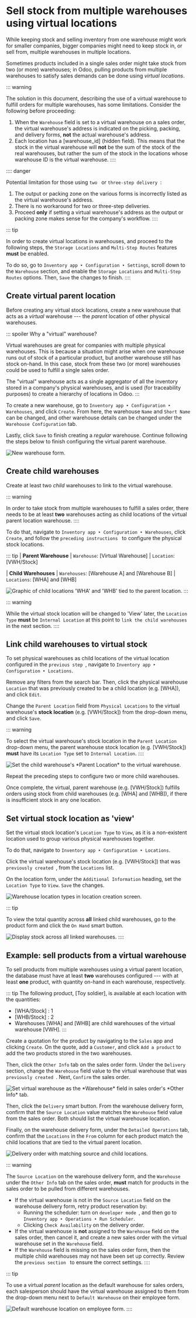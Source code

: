 # Sell stock from multiple warehouses using virtual locations

While keeping stock and selling inventory from one warehouse might work
for smaller companies, bigger companies might need to keep stock in, or
sell from, multiple warehouses in multiple locations.

Sometimes products included in a single sales order might take stock
from two (or more) warehouses; in Odoo, pulling products from multiple
warehouses to satisfy sales demands can be done using *virtual
locations*.

::: warning

The solution in this document, describing the use of a virtual warehouse
to fulfill orders for multiple warehouses, has some limitations.
Consider the following before proceeding:

1.  When the `Warehouse` field is set
    to a virtual warehouse on a sales order, the virtual warehouse\'s
    address is indicated on the picking, packing, and delivery forms,
    **not** the actual warehouse\'s address.
2.  Each location has a [warehouse_id] (hidden field). This
    means that the stock in the virtual warehouse will **not** be the
    sum of the stock of the real warehouses, but rather the sum of the
    stock in the locations whose warehouse ID is the virtual warehouse.
::::

:::: danger

Potential limitation for those using `two
` or `three-step
delivery `:

1.  The output or packing zone on the various forms is incorrectly
    listed as the virtual warehouse\'s address.
2.  There is no workaround for two or three-step deliveries.
3.  Proceed **only** if setting a virtual warehouse\'s address as the
    output or packing zone makes sense for the company\'s workflow.
::::

::: tip

In order to create virtual locations in warehouses, and proceed to the
following steps, the `Storage Locations` and `Multi-Step Routes` features **must** be enabled.

To do so, go to
`Inventory app ‣ Configuration ‣ Settings`, scroll down to the `Warehouse` section, and enable the
`Storage Locations` and
`Multi-Step Routes` options. Then,
`Save` the changes to finish.
::::

## Create virtual parent location 

Before creating any virtual stock locations, create a new warehouse that
acts as a *virtual* warehouse --- the *parent* location of other
physical warehouses.

::: spoiler
Why a \"virtual\" warehouse?

Virtual warehouses are great for companies with multiple physical
warehouses. This is because a situation might arise when one warehouse
runs out of stock of a particular product, but another warehouse still
has stock on-hand. In this case, stock from these two (or more)
warehouses could be used to fulfill a single sales order.

The \"virtual\" warehouse acts as a single aggregator of all the
inventory stored in a company\'s physical warehouses, and is used (for
traceability purposes) to create a hierarchy of locations in Odoo.
:::

To create a new warehouse, go to
`Inventory app ‣ Configuration ‣ Warehouses`, and click `Create`. From here, the warehouse `Name` and `Short Name` can
be changed, and other warehouse details can be changed under the
`Warehouse
Configuration` tab.

Lastly, click `Save` to finish
creating a *regular* warehouse. Continue following the steps below to
finish configuring the virtual parent warehouse.

![New warehouse form.](stock_warehouses/stock-warehouses-create-warehouse.png)


## Create child warehouses 

Create at least two *child* warehouses to link to the virtual warehouse.

::: warning

In order to take stock from multiple warehouses to fulfill a sales
order, there needs to be at least **two** warehouses acting as child
locations of the virtual parent location warehouse.
::::

To do that, navigate to
`Inventory app ‣ Configuration ‣ Warehouses`, click `Create`, and follow the
`preceding instructions ` to configure the physical stock locations.

::: tip
| **Parent Warehouse**
| `Warehouse`: [Virtual
  Warehouse]
| `Location`: [VWH/Stock]

| **Child Warehouses**
| `Warehouses`: [Warehouse
  A] and [Warehouse B]
| `Locations`: [WHA] and
  [WHB]

![Graphic of child locations \'WHA\' and \'WHB\' tied to the parent location.](stock_warehouses/parent-location.png)
:::

::: warning

While the virtual stock location will be changed to \'View\' later, the
`Location Type` **must** be
`Internal Location` at this point to
`link the child warehouses
` in the
next section.
::::

## Link child warehouses to virtual stock 

To set physical warehouses as child locations of the virtual location
configured in the
`previous step `, navigate to `Inventory app ‣
Configuration ‣ Locations`.

Remove any filters from the search bar. Then, click the physical
warehouse `Location` that was
previously created to be a child location (e.g. [WHA]), and
click `Edit`.

Change the `Parent Location` field
from `Physical Locations` to the
virtual warehouse\'s **stock location** (e.g. [VWH/Stock])
from the drop-down menu, and click `Save`.

::: warning

To select the virtual warehouse\'s stock location in the
`Parent Location` drop-down menu, the
parent warehouse stock location (e.g. [VWH/Stock]) **must**
have its `Location Type` set to
`Internal Location`.
::::

![Set the child warehouse\'s \*Parent Location\* to the virtual warehouse.](stock_warehouses/configure-physical-wh.png)

Repeat the preceding steps to configure two or more child warehouses.

Once complete, the virtual, parent warehouse (e.g.
[VWH/Stock]) fulfills orders using stock from child
warehouses (e.g. [WHA] and [WHB]), if there is
insufficient stock in any one location.

## Set virtual stock location as \'view\'

Set the virtual stock location\'s `Location Type` to `View`, as it is
a non-existent location used to group various physical warehouses
together.

To do that, navigate to
`Inventory app ‣ Configuration ‣ Locations`.

Click the virtual warehouse\'s stock location (e.g.
[VWH/Stock]) that was `previously created
`, from the
`Locations` list.

On the location form, under the
`Additional Information` heading, set
the `Location Type` to
`View`. `Save` the changes.

![Warehouse location types in location creation screen.](stock_warehouses/set-location-type-view.png)

::: tip

To view the total quantity across **all** linked child warehouses, go to
the product form and click the `On Hand` smart button.

![Display stock across all linked warehouses.](stock_warehouses/on-hand.png)
::::

## Example: sell products from a virtual warehouse

To sell products from multiple warehouses using a virtual parent
location, the database must have at least **two** warehouses configured
--- with at least **one** product, with quantity on-hand in each
warehouse, respectively.

::: tip
The following product, [Toy soldier], is available at each
location with the quantities:

- [WHA/Stock] : 1
- [WHB/Stock] : 2
- Warehouses [WHA] and [WHB] are child
  warehouses of the virtual warehouse [VWH].
:::

Create a quotation for the product by navigating to the
`Sales` app and clicking
`Create`. On the quote, add a
`Customer`, and click
`Add a product` to add the two
products stored in the two warehouses.

Then, click the `Other Info` tab on
the sales order form. Under the `Delivery` section, change the `Warehouse` field value to the virtual warehouse that was
`previously created `. Next, `Confirm` the
sales order.

![Set virtual warehouse as the \*Warehouse\* field in sales order\'s \*Other Info\* tab.](stock_warehouses/set-virtual-wh.png)

Then, click the `Delivery` smart
button. From the warehouse delivery form, confirm that the
`Source Location` value matches the
`Warehouse` field value from the
sales order. Both should list the virtual warehouse location.

Finally, on the warehouse delivery form, under the
`Detailed Operations` tab, confirm
that the `Locations` in the
`From` column for each product match
the child locations that are tied to the virtual parent location.

![Delivery order with matching source and child locations.](stock_warehouses/delivery-order.png)

::: warning

The `Source Location` on the
warehouse delivery form, and the `Warehouse` under the `Other Info` tab on the sales order, **must** match for products in
the sales order to be pulled from different warehouses.

- If the virtual warehouse is not in the
  `Source Location` field on the
  warehouse delivery form, retry product reservation by:
  - Running the scheduler: turn on
    `developer mode `, and
    then go to
    `Inventory app ‣ Operations ‣ Run Scheduler`.
  - Clicking `Check Availability` on
    the delivery order.
- If the virtual warehouse is **not** assigned to the
  `Warehouse` field on the sales
  order, then cancel it, and create a new sales order with the virtual
  warehouse set in the `Warehouse`
  field.
- If the `Warehouse` field is missing
  on the sales order form, then the multiple child warehouses may not
  have been set up correctly. Review the `previous section
  ` to ensure
  the correct settings.
::::

::: tip

To use a virtual *parent* location as the default warehouse for sales
orders, each salesperson should have the virtual warehouse assigned to
them from the drop-down menu next to
`Default Warehouse` on their employee
form.

![Default warehouse location on employee form.](stock_warehouses/stock-warehouses-employee-form.png)
::::
